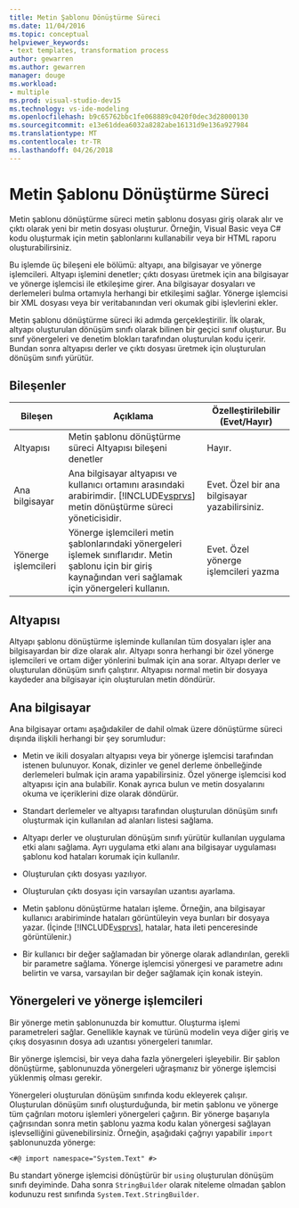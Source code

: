 ```yaml
---
title: Metin Şablonu Dönüştürme Süreci
ms.date: 11/04/2016
ms.topic: conceptual
helpviewer_keywords:
- text templates, transformation process
author: gewarren
ms.author: gewarren
manager: douge
ms.workload:
- multiple
ms.prod: visual-studio-dev15
ms.technology: vs-ide-modeling
ms.openlocfilehash: b9c65762bbc1fe068889c0420f0dec3d28000130
ms.sourcegitcommit: e13e61ddea6032a8282abe16131d9e136a927984
ms.translationtype: MT
ms.contentlocale: tr-TR
ms.lasthandoff: 04/26/2018
---
```

# <a name="the-text-template-transformation-process"></a>Metin Şablonu Dönüştürme Süreci
Metin şablonu dönüştürme süreci metin şablonu dosyası giriş olarak alır ve çıktı olarak yeni bir metin dosyası oluşturur. Örneğin, Visual Basic veya C# kodu oluşturmak için metin şablonlarını kullanabilir veya bir HTML raporu oluşturabilirsiniz.

 Bu işlemde üç bileşeni ele bölümü: altyapı, ana bilgisayar ve yönerge işlemcileri. Altyapı işlemini denetler; çıktı dosyası üretmek için ana bilgisayar ve yönerge işlemcisi ile etkileşime girer. Ana bilgisayar dosyaları ve derlemeleri bulma ortamıyla herhangi bir etkileşimi sağlar. Yönerge işlemcisi bir XML dosyası veya bir veritabanından veri okumak gibi işlevlerini ekler.

 Metin şablonu dönüştürme süreci iki adımda gerçekleştirilir. İlk olarak, altyapı oluşturulan dönüşüm sınıfı olarak bilinen bir geçici sınıf oluşturur. Bu sınıf yönergeleri ve denetim blokları tarafından oluşturulan kodu içerir. Bundan sonra altyapısı derler ve çıktı dosyası üretmek için oluşturulan dönüşüm sınıfı yürütür.

## <a name="components"></a>Bileşenler

|Bileşen|Açıklama|Özelleştirilebilir (Evet/Hayır)|
|---------------|-----------------|------------------------------|
|Altyapısı|Metin şablonu dönüştürme süreci Altyapısı bileşeni denetler|Hayır.|
|Ana bilgisayar|Ana bilgisayar altyapısı ve kullanıcı ortamını arasındaki arabirimdir. [!INCLUDE[vsprvs](../code-quality/includes/vsprvs_md.md)] metin dönüştürme süreci yöneticisidir.|Evet. Özel bir ana bilgisayar yazabilirsiniz.|
|Yönerge işlemcileri|Yönerge işlemcileri metin şablonlarındaki yönergeleri işlemek sınıflarıdır. Metin şablonu için bir giriş kaynağından veri sağlamak için yönergeleri kullanın.|Evet. Özel yönerge işlemcileri yazma|

## <a name="the-engine"></a>Altyapısı
 Altyapı şablonu dönüştürme işleminde kullanılan tüm dosyaları işler ana bilgisayardan bir dize olarak alır. Altyapı sonra herhangi bir özel yönerge işlemcileri ve ortam diğer yönlerini bulmak için ana sorar. Altyapı derler ve oluşturulan dönüşüm sınıfı çalıştırır. Altyapısı normal metin bir dosyaya kaydeder ana bilgisayar için oluşturulan metin döndürür.

## <a name="the-host"></a>Ana bilgisayar
 Ana bilgisayar ortamı aşağıdakiler de dahil olmak üzere dönüştürme süreci dışında ilişkili herhangi bir şey sorumludur:

-   Metin ve ikili dosyaları altyapısı veya bir yönerge işlemcisi tarafından istenen bulunuyor. Konak, dizinler ve genel derleme önbelleğinde derlemeleri bulmak için arama yapabilirsiniz. Özel yönerge işlemcisi kod altyapısı için ana bulabilir. Konak ayrıca bulun ve metin dosyalarını okuma ve içeriklerini dize olarak döndürür.

-   Standart derlemeler ve altyapısı tarafından oluşturulan dönüşüm sınıfı oluşturmak için kullanılan ad alanları listesi sağlama.

-   Altyapı derler ve oluşturulan dönüşüm sınıfı yürütür kullanılan uygulama etki alanı sağlama. Ayrı uygulama etki alanı ana bilgisayar uygulaması şablonu kod hataları korumak için kullanılır.

-   Oluşturulan çıktı dosyası yazılıyor.

-   Oluşturulan çıktı dosyası için varsayılan uzantısı ayarlama.

-   Metin şablonu dönüştürme hataları işleme. Örneğin, ana bilgisayar kullanıcı arabiriminde hataları görüntüleyin veya bunları bir dosyaya yazar. (İçinde [!INCLUDE[vsprvs](../code-quality/includes/vsprvs_md.md)], hatalar, hata ileti penceresinde görüntülenir.)

-   Bir kullanıcı bir değer sağlamadan bir yönerge olarak adlandırılan, gerekli bir parametre sağlama. Yönerge işlemcisi yönergesi ve parametre adını belirtin ve varsa, varsayılan bir değer sağlamak için konak isteyin.

## <a name="directives-and-directive-processors"></a>Yönergeleri ve yönerge işlemcileri
 Bir yönerge metin şablonunuzda bir komuttur. Oluşturma işlemi parametreleri sağlar. Genellikle kaynak ve türünü modelin veya diğer giriş ve çıkış dosyasının dosya adı uzantısı yönergeleri tanımlar.

 Bir yönerge işlemcisi, bir veya daha fazla yönergeleri işleyebilir. Bir şablon dönüştürme, şablonunuzda yönergeleri uğraşmanız bir yönerge işlemcisi yüklenmiş olması gerekir.

 Yönergeleri oluşturulan dönüşüm sınıfında kodu ekleyerek çalışır. Oluşturulan dönüşüm sınıfı oluşturduğunda, bir metin şablonu ve yönerge tüm çağrıları motoru işlemleri yönergeleri çağırın. Bir yönerge başarıyla çağrısından sonra metin şablonu yazma kodu kalan yönergesi sağlayan işlevselliğini güvenebilirsiniz. Örneğin, aşağıdaki çağrıyı yapabilir `import` şablonunuzda yönerge:

 `<#@ import namespace="System.Text" #>`

 Bu standart yönerge işlemcisi dönüştürür bir `using` oluşturulan dönüşüm sınıfı deyiminde. Daha sonra `StringBuilder` olarak niteleme olmadan şablon kodunuzu rest sınıfında `System.Text.StringBuilder`.
